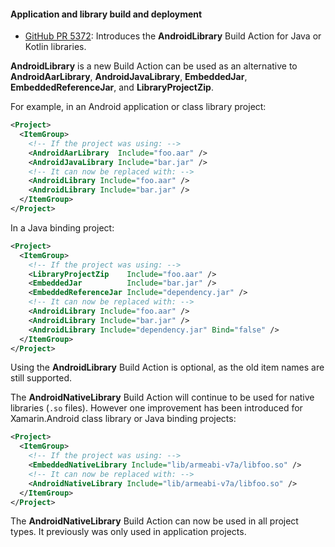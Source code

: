 #### Application and library build and deployment

  * [GitHub PR 5372](https://github.com/xamarin/xamarin-android/pull/5372):
    Introduces the **AndroidLibrary** Build Action for Java or Kotlin libraries.

**AndroidLibrary** is a new Build Action can be used as an alternative
to **AndroidAarLibrary**, **AndroidJavaLibrary**, **EmbeddedJar**,
**EmbeddedReferenceJar**, and **LibraryProjectZip**.

For example, in an Android application or class library project:

```xml
<Project>
  <ItemGroup>
    <!-- If the project was using: -->
    <AndroidAarLibrary  Include="foo.aar" />
    <AndroidJavaLibrary Include="bar.jar" />
    <!-- It can now be replaced with: -->
    <AndroidLibrary Include="foo.aar" />
    <AndroidLibrary Include="bar.jar" />
  </ItemGroup>
</Project>
```

In a Java binding project:

```xml
<Project>
  <ItemGroup>
    <!-- If the project was using: -->
    <LibraryProjectZip    Include="foo.aar" />
    <EmbeddedJar          Include="bar.jar" />
    <EmbeddedReferenceJar Include="dependency.jar" />
    <!-- It can now be replaced with: -->
    <AndroidLibrary Include="foo.aar" />
    <AndroidLibrary Include="bar.jar" />
    <AndroidLibrary Include="dependency.jar" Bind="false" />
  </ItemGroup>
</Project>
```

Using the **AndroidLibrary** Build Action is optional, as the old item
names are still supported.

The **AndroidNativeLibrary** Build Action will continue to be used for
native libraries (`.so` files). However one improvement has been
introduced for Xamarin.Android class library or Java binding projects:

```xml
<Project>
  <ItemGroup>
    <!-- If the project was using: -->
    <EmbeddedNativeLibrary Include="lib/armeabi-v7a/libfoo.so" />
    <!-- It can now be replaced with: -->
    <AndroidNativeLibrary Include="lib/armeabi-v7a/libfoo.so" />
  </ItemGroup>
</Project>
```

The **AndroidNativeLibrary** Build Action can now be used in all
project types. It previously was only used in application projects.
